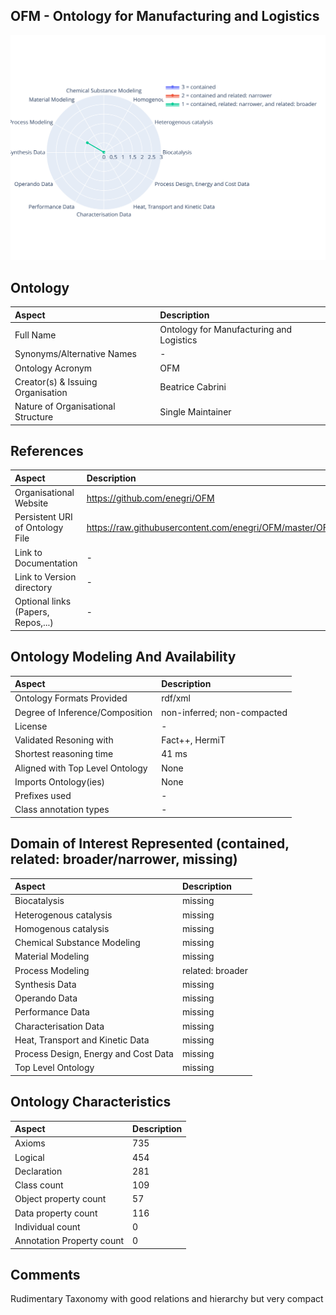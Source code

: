 ## OFM - Ontology for Manufacturing and Logistics



 ![Radarplot for Domains of ontology OFM](../radarplots/Radarplot_OFM.svg) 


## Ontology
|Aspect |Description| 
 |:---|:---|
| Full Name | Ontology for Manufacturing and Logistics |
| Synonyms/Alternative Names | - |
| Ontology Acronym | OFM |
| Creator(s) & Issuing Organisation | Beatrice Cabrini |
| Nature of Organisational Structure | Single Maintainer |

## References
|Aspect |Description| 
 |:---|:---|
| Organisational Website | https://github.com/enegri/OFM |
| Persistent URI of Ontology File | https://raw.githubusercontent.com/enegri/OFM/master/OFM.owl |
| Link to Documentation | - |
| Link to Version directory | - |
| Optional links (Papers, Repos,...) | - |

## Ontology Modeling And Availability
|Aspect |Description| 
 |:---|:---|
| Ontology Formats Provided | rdf/xml |
| Degree of Inference/Composition | non-inferred; non-compacted |
| License | - |
| Validated Resoning with | Fact++, HermiT |
| Shortest reasoning time | 41 ms |
| Aligned with Top Level Ontology | None |
| Imports Ontology(ies) | None |
| Prefixes used | - |
| Class annotation types | - |

## Domain of Interest Represented (contained, related: broader/narrower, missing)
|Aspect |Description| 
 |:---|:---|
| Biocatalysis | missing |
| Heterogenous catalysis | missing |
| Homogenous catalysis | missing |
| Chemical Substance Modeling | missing |
| Material Modeling | missing |
| Process Modeling | related: broader |
| Synthesis Data | missing |
| Operando Data | missing |
| Performance Data | missing |
| Characterisation Data | missing |
| Heat, Transport and Kinetic Data | missing |
| Process Design, Energy and Cost Data | missing |
| Top Level Ontology | missing |

## Ontology Characteristics
|Aspect |Description| 
 |:---|:---|
| Axioms | 735 |
| Logical | 454 |
| Declaration | 281 |
| Class count | 109 |
| Object property count | 57 |
| Data property count | 116 |
| Individual count | 0 |
| Annotation Property count | 0 |

## Comments
Rudimentary Taxonomy with good relations and hierarchy but very compact
